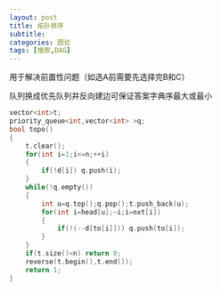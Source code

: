 ```yaml
---
layout: post
title: 拓扑排序
subtitle: 
categories: 图论
tags: [搜索,DAG]
---
```


用于解决前置性问题（如选A前需要先选择完B和C）

队列换成优先队列并反向建边可保证答案字典序最大或最小

```cpp
vector<int>t;
priority_queue<int,vector<int> >q;
bool topo()
{
	t.clear();
	for(int i=1;i<=n;++i)
	{
		if(!d[i]) q.push(i);
	}
	while(!q.empty())
	{
		int u=q.top();q.pop();t.push_back(u);
		for(int i=head[u];~i;i=nxt[i])
		{
			if(!(--d[to[i]])) q.push(to[i]);
		} 
	}
	if(t.size()<n) return 0; 
	reverse(t.begin(),t.end());
	return 1;
}
```
